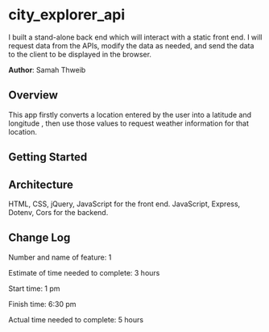 # city_explorer_api

 I built a stand-alone back end which will interact with a static front end. I will request data from the APIs, modify the data as needed, and send the data to the client to be displayed in the browser. 
 
**Author**: Samah Thweib

## Overview
This app firstly converts a location entered by the user into a latitude and longitude , then use those values to request weather information for that location.


## Getting Started
<!-- What are the steps that a user must take in order to build this app on their own machine and get it running? -->

## Architecture
HTML, CSS, jQuery, JavaScript for the front end.
JavaScript, Express, Dotenv, Cors for the backend.


## Change Log


Number and name of feature: 1

Estimate of time needed to complete: 3 hours

Start time: 1 pm 

Finish time: 6:30 pm

Actual time needed to complete: 5 hours


